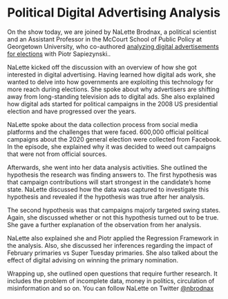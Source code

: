 # Political Digital Advertising Analysis

On the show today, we are joined by NaLette Brodnax, a political scientist and an Assistant Professor in the McCourt School of Public Policy at Georgetown University, who co-authored [analyzing digital advertisements for elections](https://journals.sagepub.com/doi/full/10.1177/10659129221078046) with Piotr Sapiezynski..

NaLette kicked off the discussion with an overview of how she got interested in digital advertising. Having learned how digital ads work, she wanted to delve into how governments are exploiting this technology for more reach during elections. She spoke about why advertisers are shifting away from long-standing television ads to digital ads. She also explained how digital ads started for political campaigns in the 2008 US presidential election and have progressed over the years.

NaLette spoke about the data collection process from social media platforms and the challenges that were faced. 600,000 official political campaigns about the 2020 general election were collected from Facebook. In the episode, she explained why it was decided to weed out campaigns that were not from official sources. 

Afterwards, she went into her data analysis activities. She outlined the hypothesis the research was finding answers to. The first hypothesis was that campaign contributions will start strongest in the candidate’s home state. NaLette discussed how the data was captured to investigate this hypothesis and revealed if the hypothesis was true after her analysis. 

The second hypothesis was that campaigns majorly targeted swing states. Again, she discussed whether or not this hypothesis turned out to be true. She gave a further explanation of the observation from her analysis.

NaLette also explained she and Piotr applied the Regression Framework in the analysis. Also, she discussed her inferences regarding the impact of February primaries vs Super Tuesday primaries. She also talked about the effect of digital advising on winning the primary nomination. 

Wrapping up, she outlined open questions that require further research. It includes the problem of incomplete data, money in politics, circulation of misinformation and so on. You can follow NaLette on Twitter [@nbrodnax](https://twitter.com/nbrodnax)
